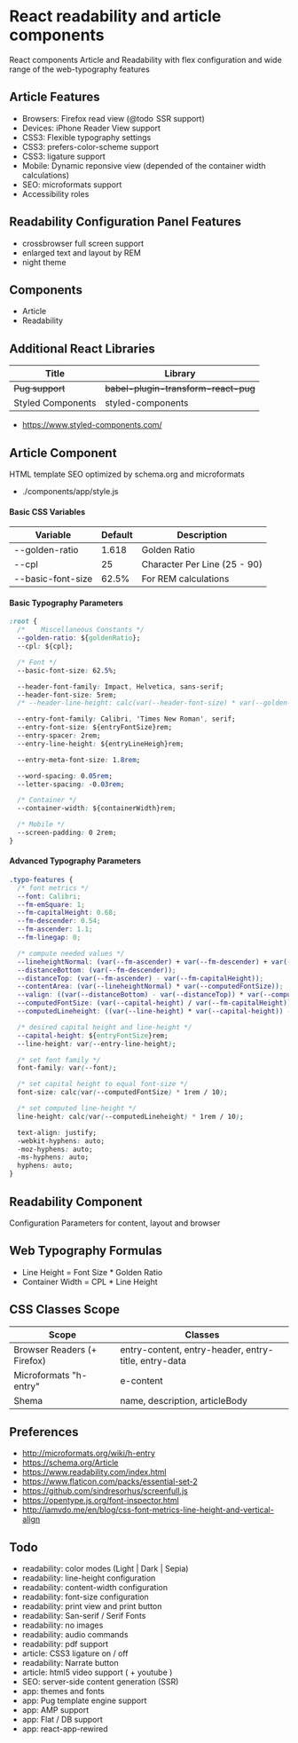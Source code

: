 # React readability and article components

React components Article and Readability
with flex configuration and wide range of the web-typography features

## Article Features

- Browsers: Firefox read view (@todo  SSR support)
- Devices: iPhone Reader View support
- CSS3: Flexible typography settings
- CSS3: prefers-color-scheme support
- CSS3: ligature support
- Mobile: Dynamic reponsive view (depended of the container width calculations)
- SEO: microformats support
- Accessibility roles

## Readability Configuration Panel Features

- crossbrowser full screen support
- enlarged text and layout by REM
- night theme



## Components

- Article
- Readability


## Additional React Libraries

| Title             | Library                              |
|-------------------|--------------------------------------|
| ~~Pug support~~   | ~~babel-plugin-transform-react-pug~~ |
| Styled Components | styled-components                    |

- https://www.styled-components.com/


## Article Component
HTML template SEO optimized by schema.org and microformats

- ./components/app/style.js

#### Basic CSS Variables

| Variable          | Default | Description                  |
|-------------------|---------|------------------------------|
| --golden-ratio    | 1.618   | Golden Ratio                 |
| --cpl             | 25      | Character Per Line (25 - 90) |
| --basic-font-size | 62.5%   | For REM calculations         |


#### Basic Typography Parameters

```css
:root {
  /* 	Miscellaneous Constants */
  --golden-ratio: ${goldenRatio};
  --cpl: ${cpl};

  /* Font */
  --basic-font-size: 62.5%;

  --header-font-family: Impact, Helvetica, sans-serif;
  --header-font-size: 5rem;
  /* --header-line-height: calc(var(--header-font-size) * var(--golden-ratio)); */

  --entry-font-family: Calibri, 'Times New Roman', serif;
  --entry-font-size: ${entryFontSize}rem;
  --entry-spacer: 2rem;
  --entry-line-height: ${entryLineHeigh}rem;

  --entry-meta-font-size: 1.8rem;

  --word-spacing: 0.05rem;
  --letter-spacing: -0.03rem;

  /* Container */
  --container-width: ${containerWidth}rem;

  /* Mobile */
  --screen-padding: 0 2rem;
}
```

#### Advanced Typography Parameters

```css
.typo-features {
  /* font metrics */
  --font: Calibri;
  --fm-emSquare: 1;
  --fm-capitalHeight: 0.68;
  --fm-descender: 0.54;
  --fm-ascender: 1.1;
  --fm-linegap: 0;

  /* compute needed values */
  --lineheightNormal: (var(--fm-ascender) + var(--fm-descender) + var(--fm-linegap));
  --distanceBottom: (var(--fm-descender));
  --distanceTop: (var(--fm-ascender) - var(--fm-capitalHeight));
  --contentArea: (var(--lineheightNormal) * var(--computedFontSize));
  --valign: ((var(--distanceBottom) - var(--distanceTop)) * var(--computedFontSize));
  --computedFontSize: (var(--capital-height) / var(--fm-capitalHeight));
  --computedLineheight: ((var(--line-height) * var(--capital-height)) - var(--valign));

  /* desired capital height and line-height */
  --capital-height: ${entryFontSize}rem;
  --line-height: var(--entry-line-height);

  /* set font family */
  font-family: var(--font);

  /* set capital height to equal font-size */
  font-size: calc(var(--computedFontSize) * 1rem / 10);

  /* set computed line-height */
  line-height: calc(var(--computedLineheight) * 1rem / 10);

  text-align: justify;
  -webkit-hyphens: auto;
  -moz-hyphens: auto;
  -ms-hyphens: auto;
  hyphens: auto;
}
```


## Readability Component
Configuration Parameters for content, layout and browser




## Web Typography Formulas

- Line Height = Font Size * Golden Ratio
- Container Width = CPL * Line Height


## CSS Classes Scope

| Scope                       | Classes                                              |
|-----------------------------|------------------------------------------------------|
| Browser Readers (+ Firefox) | entry-content, entry-header, entry-title, entry-data |
| Microformats "h-entry"      | e-content                                            |
| Shema                       | name, description, articleBody                       |


## Preferences

- http://microformats.org/wiki/h-entry
- https://schema.org/Article
- https://www.readability.com/index.html
- https://www.flaticon.com/packs/essential-set-2
- https://github.com/sindresorhus/screenfull.js
- https://opentype.js.org/font-inspector.html
- http://iamvdo.me/en/blog/css-font-metrics-line-height-and-vertical-align


## Todo

- readability: color modes (Light | Dark | Sepia)
- readability: line-height configuration
- readability: content-width configuration
- readability: font-size configuration
- readability: print view and print button
- readability: San-serif / Serif Fonts
- readability: no images
- readability: audio commands
- readability: pdf support
- article: CSS3 ligature on / off
- readability: Narrate button
- article: html5 video support ( + youtube )
- SEO: server-side content generation (SSR)
- app: themes and fonts
- app: Pug template engine support
- app: AMP support
- app: Flat / DB support
- app: react-app-rewired